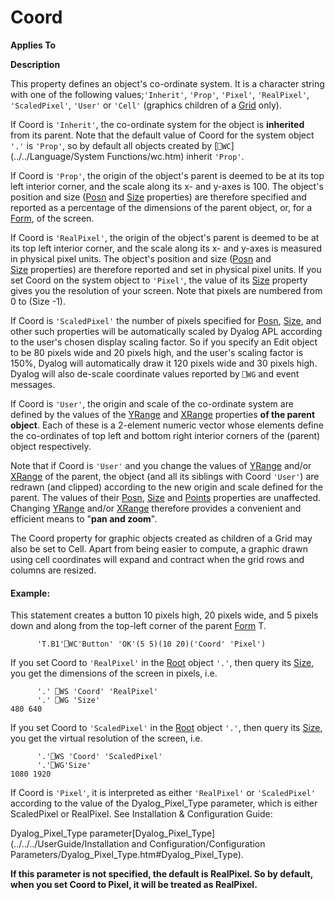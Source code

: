 




<h1 class="heading"><span class="name">Coord</span></h1>

**Applies To**


**Description**


This property defines an object's co-ordinate system. It is a character
string with one of the following values;`'Inherit'`,
`'Prop'`, `'Pixel'`,
`'RealPixel'`, `'ScaledPixel'`, `'User'` or `'Cell'` (graphics children of a [Grid](./grid.md) only).



If Coord is `'Inherit'`, the co-ordinate
system for the object is **inherited** from its parent. Note that the default
value of Coord for the system object `'.'` is `'Prop'`, so by default all objects
created by [`⎕WC`](../../Language/System Functions/wc.htm) inherit `'Prop'`.


If Coord is `'Prop'`, the origin of the
object's parent is deemed to be at its top left interior corner, and the scale
along its x- and y-axes is 100. The object's position and size ([Posn](./posn.md) and [Size](./size.md) properties) are therefore specified
and reported as a percentage of the dimensions of the parent object, or, for a [Form](./form.md),
of the screen.


If Coord is `'RealPixel'`, the origin of the
object's parent is deemed to be at its top left interior corner, and the scale
along its x- and y-axes is measured in physical pixel units. The object's position
and size ([Posn](posn.md) and [Size](size.md) properties) are therefore reported and set in physical pixel units. If you set
Coord on the system object to `'Pixel'`, the
value of its [Size](size.md) property gives you the
resolution of your screen. Note that pixels are numbered from 0
to (Size -1).


If Coord is `'ScaledPixel'`  the number of pixels specified for [Posn](posn.md), [Size](size.md),  and other such properties will be automatically scaled by Dyalog APL according to the user's chosen display scaling factor. So if you specify an Edit object to be 80 pixels wide and 20 pixels high, and the user's scaling factor is 150%, Dyalog will automatically draw it 120 pixels wide and 30 pixels high. Dyalog will also de-scale coordinate values reported by `⎕WG` and  event messages.


If Coord is `'User'`, the origin and
scale of the co-ordinate system are defined by the values of the [YRange](yrange.md) and [XRange](xrange.md) properties **of the parent
object**. Each of these is a 2-element numeric vector whose elements define
the co-ordinates of top left and bottom right interior corners of the (parent)
object respectively.


Note that if Coord is `'User'` and you
change the values of [YRange](yrange.md) and/or [XRange](xrange.md) of the parent, the object (and all its siblings with Coord `'User'`)
are redrawn (and clipped) according to the new origin and scale defined for the
parent. The values of their [Posn](posn.md), [Size](size.md) and [Points](points.md) properties are unaffected.
Changing [YRange](range.md) and/or [XRange](range.md) therefore provides a convenient and efficient means to "**pan and zoom**".


The Coord property for graphic objects created as  children of a Grid may
also be set to Cell. Apart from being easier to compute, a graphic drawn using
cell coordinates will expand and contract when the grid rows and columns are
resized.


#### Example:


This statement creates a button 10 pixels high, 20 pixels wide, and 5 pixels
down and along from the top-left corner of the parent [Form](./form.md) T.
```apl
      'T.B1'⎕WC'Button' 'OK'(5 5)(10 20)('Coord' 'Pixel')
```




If you set Coord to `'RealPixel'` in the [Root](./root.md) object `'.'`, then query its [Size](size.md),
you get the dimensions of the screen in pixels, i.e.
```apl
      '.' ⎕WS 'Coord' 'RealPixel'
      '.' ⎕WG 'Size'
480 640
```




If you set Coord to `'ScaledPixel'` in the [Root](./root.md) object `'.'`, then query its [Size](size.md),
you get the virtual resolution of the screen, i.e.
```apl
      '.'⎕WS 'Coord' 'ScaledPixel'
      '.'⎕WG'Size'
1080 1920

```



If Coord is `'Pixel'`, it is interpreted as either `'RealPixel'` or `'ScaledPixel'` according to the value of the Dyalog_Pixel_Type parameter, which is either ScaledPixel or RealPixel. See 
Installation & Configuration Guide: 

Dyalog_Pixel_Type parameter[Dyalog_Pixel_Type](../../../UserGuide/Installation and Configuration/Configuration Parameters/Dyalog_Pixel_Type.htm#Dyalog_Pixel_Type).


**If this parameter is not specified, the default is RealPixel. So by default, when you set Coord to Pixel, it will be treated as RealPixel.**


